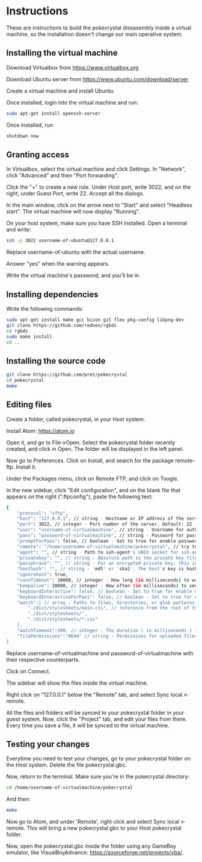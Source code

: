 # Instructions

These are instructions to build the pokecrystal dissasembly inside a virtual machine, so the installation doesn't change our main operative system.

## Installing the virtual machine

Download Virtualbox from https://www.virtualbox.org

Download Ubuntu server from https://www.ubuntu.com/download/server

Create a virtual machine and install Ubuntu.

Once installed, login into the virtual machine and run:

```bash
sudo apt-get install openssh-server
```

Once installed, run

```bash
shutdown now
```

## Granting access

In Virtualbox, select the virtual machine and click Settings. In "Network", click "Advanced" and then "Port forwarding".

Click the "+" to create a new rule. Under Host port, write 3022, and on the right, under Guest Port, write 22. Accept all the dialogs.

In the main window, click on the arrow next to "Start" and select "Headless start". The virtual machine will now display "Running".

On your host system, make sure you have SSH installed. Open a terminal and write:

```bash
ssh -p 3022 username-of-ubuntu@127.0.0.1
```

Replace username-of-ubuntu with the actual username.

Answer "yes" when the warning appears.

Write the virtual machine's password, and you'll be in.

## Installing dependencies

Write the following commands:

```bash
sudo apt-get install make gcc bison git flex pkg-config libpng-dev
git clone https://github.com/rednex/rgbds
cd rgbds
sudo make install
cd ..
```

## Installing the source code

```bash
git clone https://github.com/pret/pokecrystal
cd pokecrystal
make
```

## Editing files

Create a folder, called pokecrystal, in your Host system.

Install Atom: https://atom.io

Open it, and go to File->Open. Select the pokecrystal folder recently created, and click in Open. The folder will be displayed in the left panel.

Now go to Preferences. Click on Install, and search for the package remote-ftp. Install it.

Under the Packages menu, click on Remote FTP, and click on Toogle.

In the new sidebar, click "Edit configuration", and on the blank file that appears on the right (".ftpconfig"), paste the following text:
```bash
{
    "protocol": "sftp",
    "host": "127.0.0.1", // string - Hostname or IP address of the server. Default: 'localhost'
    "port": 3022, // integer - Port number of the server. Default: 22
    "user": "username-of-virtualmachine", // string - Username for authentication. Default: (none)
    "pass": "password-of-virtualmachine", // string - Password for password-based user authentication. Default: (none)
    "promptForPass": false, // boolean - Set to true for enable password/passphrase dialog. This will prevent from using cleartext password/passphrase in this config. Default: false
    "remote": "/home/username-of-virtualmachine/pokecrystal", // try to use absolute paths starting with /
    "agent": "", // string - Path to ssh-agent's UNIX socket for ssh-agent-based user authentication. Linux/Mac users can set "env" as a value to use env SSH_AUTH_SOCK variable. Windows users: set to 'pageant' for authenticating with Pageant or (actual) path to a cygwin "UNIX socket." Default: (none)
    "privatekey": "", // string - Absolute path to the private key file (in OpenSSH format). Default: (none)
    "passphrase": "", // string - For an encrypted private key, this is the passphrase used to decrypt it. Default: (none)
    "hosthash": "", // string - 'md5' or 'sha1'. The host's key is hashed using this method and passed to the hostVerifier function. Default: (none)
    "ignorehost": true,
    "connTimeout": 10000, // integer - How long (in milliseconds) to wait for the SSH handshake to complete. Default: 10000
    "keepalive": 10000, // integer - How often (in milliseconds) to send SSH-level keepalive packets to the server (in a similar way as OpenSSH's ServerAliveInterval config option). Set to 0 to disable. Default: 10000
    "keyboardInteractive": false, // boolean - Set to true for enable verifyCode dialog. Keyboard interaction authentication mechanism. For example using Google Authentication (Multi factor)
    "keyboardInteractiveForPass": false, // boolean - Set to true for enable keyboard interaction and use pass options for password. No open dialog.
    "watch":[ // array - Paths to files, directories, or glob patterns that are watched and when edited outside of the atom editor are uploaded. Default : []
        "./dist/stylesheets/main.css", // reference from the root of the project.
        "./dist/stylesheets/",
        "./dist/stylesheets/*.css"
    ],
    "watchTimeout":500, // integer - The duration ( in milliseconds ) from when the file was last changed for the upload to begin.
    "filePermissions":"0644" // string - Permissions for uploaded files. WARNING: if this option is set, previously set permissions on the remote are overwritten!
}
```

Replace username-of-virtualmachine and password-of-virtualmachine with their respective counterparts.

Click on Connect.

The sidebar will show the files inside the virtual machine.

Right click on "127.0.0.1" below the "Remote" tab, and select Sync local <- remote.

All the files and folders will be synced to your pokecrystal folder in your guest system. Now, click the "Project" tab, and edit your files from there. Every time you save a file, it will be synced to the virtual machine.

## Testing your changes

Everytime you need to test your changes, go to your pokecrystal folder on the Host system. Delete the file pokecrystal.gbc.

Now, return to the terminal. Make sure you're in the pokecrystal directory:

```bash
cd /home/username-of-virtualmachine/pokecrystal
```

And then:

```bash
make
```
Now go to Atom, and under 'Remote', right click and select Sync local <- remote. This will bring a new pokecrystal.gbc to your Host pokecrystal folder.

Now, open the pokecrystal.gbc inside the folder using any GameBoy emulator, like VisualBoyAdvance: https://sourceforge.net/projects/vba/.


